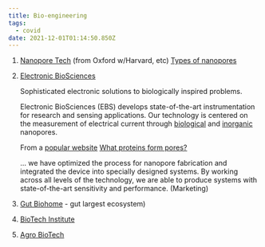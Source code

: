 ```yaml
---
title: Bio-engineering
tags:
  - covid
date: 2021-12-01T01:14:50.850Z
---
```


1. [Nanopore Tech](https://nanoporetech.com) (from Oxford w/Harvard, etc)
   [Types of nanopores](https://nanoporetech.com/how-it-works/types-of-nanopores)

2. [Electronic BioSciences](http://electronicbio.com)

   Sophisticated electronic solutions to biologically inspired problems.

   Electronic BioSciences (EBS) develops state-of-the-art instrumentation for research and sensing applications. Our technology is centered on the measurement of electrical current through [biological](http://electronicbio.com/pages/tech_protein_pores_bilayers.php) and [inorganic](http://electronicbio.com/pages/tech_nanopores.php) nanopores.

   From a [popular website](https://www.raiseupwa.com)
   [What proteins form pores?](https://www.raiseupwa.com/popular-guidelines/what-proteins-form-pores/)

   ... we have optimized the process for nanopore fabrication and integrated the device into specially designed systems. By working across all levels of the technology, we are able to produce systems with state-of-the-art sensitivity and performance. (Marketing)

3. [Gut Biohome](https://www.ncbi.nlm.nih.gov/pmc/articles/PMC8234057/) - gut largest ecosystem)
4. [BioTech Institute](https://www.biocodexmicrobiotainstitute.com/en)
5. [Agro BioTech](agbt.org)
